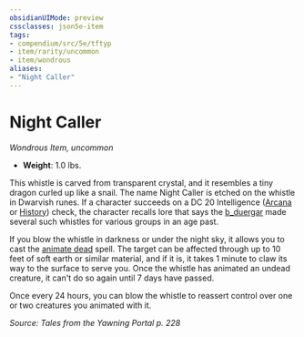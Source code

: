 ```yaml
---
obsidianUIMode: preview
cssclasses: json5e-item
tags:
- compendium/src/5e/tftyp
- item/rarity/uncommon
- item/wondrous
aliases: 
- "Night Caller"
---
```

# Night Caller
*Wondrous Item, uncommon*  

- **Weight**: 1.0 lbs.

This whistle is carved from transparent crystal, and it resembles a tiny dragon curled up like a snail. The name Night Caller is etched on the whistle in Dwarvish runes. If a character succeeds on a DC 20 Intelligence ([Arcana](_skills.md#Arcana) or [History](_skills.md#History)) check, the character recalls lore that says the [b_duergar](b_duergar.md) made several such whistles for various groups in an age past.

If you blow the whistle in darkness or under the night sky, it allows you to cast the [animate dead](compendium/spells/animate-dead.md) spell. The target can be affected through up to 10 feet of soft earth or similar material, and if it is, it takes 1 minute to claw its way to the surface to serve you. Once the whistle has animated an undead creature, it can't do so again until 7 days have passed.

Once every 24 hours, you can blow the whistle to reassert control over one or two creatures you animated with it.

*Source: Tales from the Yawning Portal p. 228*